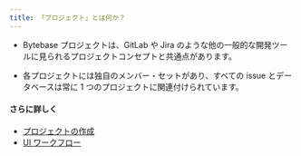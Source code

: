```yaml
---
title: 「プロジェクト」とは何か？
---
```


- Bytebase プロジェクトは、GitLab や Jira のような他の一般的な開発ツールに見られるプロジェクトコンセプトと共通点があります。

- 各プロジェクトには独自のメンバー・セットがあり、すべての issue とデータベースは常に 1 つのプロジェクトに関連付けられています。

#### さらに詳しく

- [プロジェクトの作成](https://www.bytebase.com/docs/get-started/step-by-step/create-a-project)
- [UI ワークフロー](https://www.bytebase.com/docs/change-database/change-workflow)
